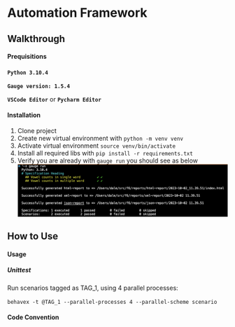 # Automation Framework

## Walkthrough

#### Prequisitions

**`Python 3.10.4`**

**`Gauge version: 1.5.4`**

**`VSCode Editor`** or **`Pycharm Editor`**

#### Installation
1. Clone project
2. Create new virtual environment with `python -m venv venv`
3. Activate virtual environment `source venv/bin/activate`
4. Install all required libs with `pip install -r requirements.txt`
5. Verify you are already with `gauge run` you should see as below
  ![Alt text](contents/gauge_report.png)


## How to Use

#### Usage

##### Unittest

Run scenarios tagged as TAG_1, using 4 parallel processes:

`behavex -t @TAG_1 --parallel-processes 4 --parallel-scheme scenario`

#### Code Convention